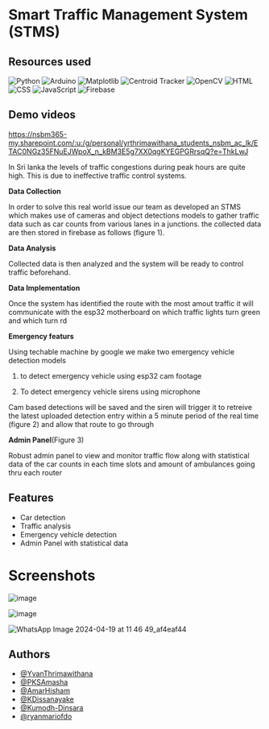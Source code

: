 # Smart Traffic Management System (STMS)
## Resources used 

![Python](https://img.shields.io/badge/Python-3776AB?style=for-the-badge&logo=python&logoColor=white) ![Arduino](https://img.shields.io/badge/Arduino-00878F?style=for-the-badge&logo=arduino&logoColor=white) ![Matplotlib](https://img.shields.io/badge/Matplotlib-008ACC?style=for-the-badge&logo=matplotlib&logoColor=white) ![Centroid Tracker](https://img.shields.io/badge/Centroid%20Tracker-FFA500?style=for-the-badge) ![OpenCV](https://img.shields.io/badge/OpenCV-5C3EE8?style=for-the-badge) ![HTML](https://img.shields.io/badge/HTML5-E34F26?style=for-the-badge&logo=html5&logoColor=white) ![CSS](https://img.shields.io/badge/CSS3-1572B6?style=for-the-badge&logo=css3&logoColor=white) ![JavaScript](https://img.shields.io/badge/JavaScript-F7DF1E?style=for-the-badge&logo=javascript&logoColor=black) ![Firebase](https://img.shields.io/badge/Firebase-FFCA28?style=for-the-badge&logo=firebase&logoColor=black)

## Demo videos

https://nsbm365-my.sharepoint.com/:u:/g/personal/yrthrimawithana_students_nsbm_ac_lk/ETAC0NGz35FNuEJWpoX_n_kBM3E5g7XX0qgKYEGPGRrsqQ?e=ThkLwJ

In Sri lanka the levels of traffic congestions during peak hours are quite high. This is due to ineffective traffic control systems. 

**Data Collection** 

In order to solve this real world issue our team as developed an STMS which makes use of cameras and object detections models to gather traffic data such as car counts from various lanes in a junctions. 
the collected data are then stored in firebase as follows (figure 1). 

**Data Analysis**

Collected data is then analyzed and the system will be ready to control traffic beforehand. 

**Data Implementation**

Once the system has identified the route with the most amout traffic it will communicate with the esp32 motherboard on which traffic lights turn green and which turn rd 

**Emergency featurs**

Using techable machine by google we make two emergency vehicle detection models 

1. to detect emergency vehicle using esp32 cam footage 

2. To detect emergency vehicle sirens using microphone

Cam based detections will be saved and the siren will trigger it to retreive the latest uploaded detection entry within a 5 minute period of the real time (figure 2) and allow that route to go through 

**Admin Panel**(Figure 3)

Robust admin panel to view and monitor traffic flow along with statistical data of the car counts in each time slots and amount of ambulances going thru each router 




## Features

- Car detection 
- Traffic analysis 
- Emergency vehicle detection
- Admin Panel with statistical data


# Screenshots

![image](https://github.com/YvanThrimawithana/Smart-Traffic-Management/assets/132426595/7f517c46-3ea0-4837-a8fe-462f2ff9d2ea)

![image](https://github.com/YvanThrimawithana/Smart-Traffic-Management/assets/132426595/8c663bde-93b1-4734-9d18-ad5331ebc026)

![WhatsApp Image 2024-04-19 at 11 46 49_af4eaf44](https://github.com/YvanThrimawithana/Smart-Traffic-Management/assets/132426595/1762dbfe-8a7e-40f1-a45c-cd5db430a60e)


## Authors
- [@YvanThrimawithana](https://github.com/YvanThrimawithana)
- [@PKSAmasha](https://github.com/PKSAmasha)
- [@AmarHisham](https://github.com/AmarHisham)
- [@KDissanayake](https://github.com/KDissanayake)
- [@Kumodh-Dinsara](https://github.com/Kumodh-Dinsara)
- [@ryanmariofdo](https://github.com/ryanmariofdo)





